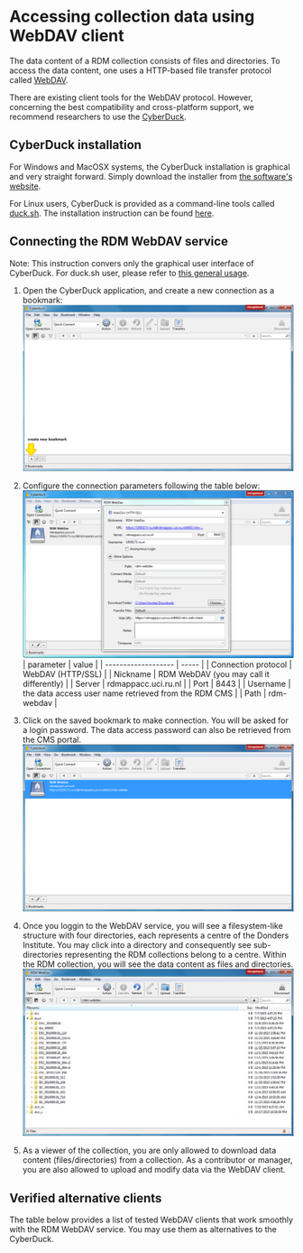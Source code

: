 # Accessing collection data using WebDAV client

The data content of a RDM collection consists of files and directories. To access the data content, one uses a HTTP-based file transfer protocol called [WebDAV](https://en.wikipedia.org/wiki/WebDAV).

There are existing client tools for the WebDAV protocol.  However, concerning the best compatibility and cross-platform support, we recommend researchers to use the [CyberDuck](https://cyberduck.io).

## CyberDuck installation

For Windows and MacOSX systems, the CyberDuck installation is graphical and very straight forward.  Simply download the installer from [the software's website](https://cyberduck.io).

For Linux users, CyberDuck is provided as a command-line tools called [duck.sh](https://duck.sh).  The installation instruction can be found [here](https://trac.cyberduck.io/wiki/help/en/howto/cli#Linux).

## Connecting the RDM WebDAV service

Note: This instruction convers only the graphical user interface of CyberDuck. For duck.sh user, please refer to [this general usage](https://trac.cyberduck.io/wiki/help/en/howto/cli#Usage).

1. Open the CyberDuck application, and create a new connection as a bookmark:
  ![](screenshots/cyberduck_new_bookmark.png)

2. Configure the connection parameters following the table below:
  ![](screenshots/cyberduck_webdav_config.png)
  | parameter           | value |
  | ------------------- | ----- |
  | Connection protocol | WebDAV (HTTP/SSL) |
  | Nickname            | RDM WebDAV (you may call it differently) |
  | Server              | rdmappacc.uci.ru.nl |
  | Port                | 8443 |
  | Username            | the data access user name retrieved from the RDM CMS |
  | Path                | rdm-webdav |

3. Click on the saved bookmark to make connection.  You will be asked for a login password.  The data access password can also be retrieved from the CMS portal. 
  ![](screenshots/cyberduck_connect_via_bookmark.png)

4. Once you loggin to the WebDAV service, you will see a filesystem-like structure with four directories, each represents a centre of the Donders Institute. You may click into a directory and consequently see sub-directories representing the RDM collections belong to a centre. Within the RDM collection, you will see the data content as files and directories.
  ![](screenshots/cyberduck_file_browser.png)

5. As a viewer of the collection, you are only allowed to download data content (files/directories) from a collection.  As a contributor or manager, you are also allowed to upload and modify data via the WebDAV client. 

## Verified alternative clients

The table below provides a list of tested WebDAV clients that work smoothly with the RDM WebDAV service.  You may use them as alternatives to the CyberDuck.
